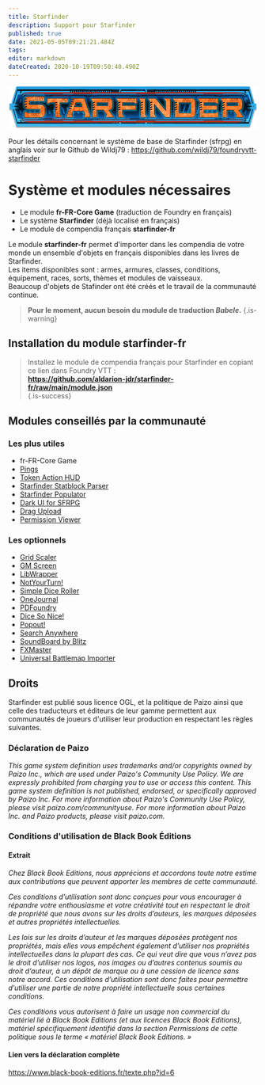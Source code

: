```yaml
---
title: Starfinder
description: Support pour Starfinder
published: true
date: 2021-05-05T09:21:21.484Z
tags: 
editor: markdown
dateCreated: 2020-10-19T09:50:40.490Z
---
```


![starfinder-logo.png](/starfinder/starfinder-logo.png)  
  
Pour les détails concernant le système de base de Starfinder (sfrpg) en anglais voir sur le Github de Wildj79 : https://github.com/wildj79/foundryvtt-starfinder  
  
# Système et modules nécessaires
* Le module **fr-FR-Core Game** (traduction de Foundry en français)
* Le système **Starfinder** (déjà localisé en français)
* Le module de compendia français **starfinder-fr**
  
Le module **starfinder-fr** permet d'importer dans les compendia de votre monde un ensemble d'objets en français disponibles dans les livres de Starfinder.  
Les items disponibles sont : armes, armures, classes, conditions, équipement, races, sorts, thèmes et modules de vaisseaux.  
Beaucoup d'objets de Stafinder ont été créés et le travail de la communauté continue.

> **Pour le moment, aucun besoin du module de traduction *Babele*.**
{.is-warning}

## Installation du module starfinder-fr
  
> Installez le module de compendia français pour Starfinder en copiant ce lien dans Foundry VTT :  
**https://github.com/aldarion-jdr/starfinder-fr/raw/main/module.json**  
{.is-success}

  
## Modules conseillés par la communauté  
  
### Les plus utiles
* fr-FR-Core Game
* [Pings](https://foundryvtt.com/packages/pings)
* [Token Action HUD](https://foundryvtt.com/packages/token-action-hud)
* [Starfinder Statblock Parser](https://foundryvtt.com/packages/sfrpg-statblock-parser)
* [Starfinder Populator](https://foundryvtt.com/packages/foundryvtt-sfrpg-populator)
* [Dark UI for SFRPG](https://foundryvtt.com/packages/sfrpg-modern-ui)
* [Drag Upload](https://foundryvtt.com/packages/dragupload)
* [Permission Viewer](https://foundryvtt.com/packages/permission_viewer)

### Les optionnels
* [Grid Scaler](https://foundryvtt.com/packages/grid_scaler)
* [GM Screen](https://foundryvtt.com/packages/gm-screen)
* [LibWrapper](https://foundryvtt.com/packages/lib-wrapper)
* [NotYourTurn!](https://foundryvtt.com/packages/NotYourTurn)
* [Simple Dice Roller](https://foundryvtt.com/packages/simple-dice-roller)
* [OneJournal](https://foundryvtt.com/packages/one-journal)
* [PDFoundry](https://foundryvtt.com/packages/pdfoundry)
* [Dice So Nice!](https://foundryvtt.com/packages/dice-so-nice)
* [Popout!](https://foundryvtt.com/packages/popout)
* [Search Anywhere](https://foundryvtt.com/packages/searchanywhere)
* [SoundBoard by Blitz](https://foundryvtt.com/packages/SoundBoard)
* [FXMaster](https://foundryvtt.com/packages/fxmaster)
* [Universal Battlemap Importer](https://foundryvtt.com/packages/dd-import)

## Droits
Starfinder est publié sous licence OGL, et la politique de Paizo ainsi que celle des traducteurs et éditeurs de leur gamme permettent aux communautés de joueurs d'utiliser leur production en respectant les règles suivantes.

### Déclaration de Paizo
*This game system definition uses trademarks and/or copyrights owned by Paizo Inc., which are used under Paizo's Community Use Policy. We are expressly prohibited from charging you to use or access this content. This game system definition is not published, endorsed, or specifically approved by Paizo Inc. For more information about Paizo's Community Use Policy, please visit paizo.com/communityuse. For more information about Paizo Inc. and Paizo products, please visit paizo.com.*  

### Conditions d'utilisation de Black Book Éditions
#### Extrait
*Chez Black Book Editions, nous apprécions et accordons toute notre estime aux contributions que peuvent apporter les membres de cette communauté.*
  
*Ces conditions d’utilisation sont donc conçues pour vous encourager à répandre votre enthousiasme et votre créativité tout en respectant le droit de propriété que nous avons sur les droits d’auteurs, les marques déposées et autres propriétés intellectuelles.*

*Les lois sur les droits d’auteur et les marques déposées protègent nos propriétés, mais elles vous empêchent également d’utiliser nos propriétés intellectuelles dans la plupart des cas. Ce qui veut dire que vous n’avez pas le droit d’utiliser nos logos, nos images ou d’autres contenus soumis au droit d’auteur, à un dépôt de marque ou à une cession de licence sans notre accord. Ces conditions d’utilisation sont donc faites pour permettre d’utiliser une partie de notre propriété intellectuelle sous certaines conditions.*

*Ces conditions vous autorisent à faire un usage non commercial du matériel lié à Black Book Editions (et aux licences Black Book Editions), matériel spécifiquement identifié dans la section Permissions de cette politique sous le terme « matériel Black Book Editions. »*  

#### Lien vers la déclaration complète
https://www.black-book-editions.fr/texte.php?id=6
